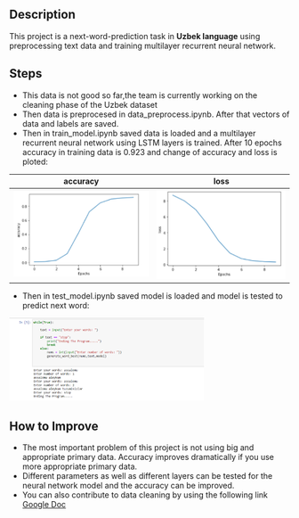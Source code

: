 
## Description
This project is a next-word-prediction task in <b>Uzbek language</b> using preprocessing text data and training multilayer recurrent neural network.

## Steps
* This data is not good so far,the team is currently working on the cleaning phase of the Uzbek dataset
* Then data is preprocesed in data_preprocess.ipynb. After that vectors of data and labels are saved.
* Then in train_model.ipynb saved data is loaded and a multilayer recurrent neural network using LSTM layers is trained.
  After 10 epochs accuracy in training data is 0.923 and change of accuracy and loss is ploted:
  
| accuracy      | loss      |
|------------|-------------|
| <img src="https://github.com/adkhamboy/next-word-prediction/blob/main/img/accuracy.png" width="350"> | <img src="https://github.com/adkhamboy/next-word-prediction/blob/main/img/loss.png" width="350"> |

* Then in test_model.ipynb saved model is loaded and model is tested to predict next word:

<img src="https://github.com/adkhamboy/next-word-prediction/blob/main/img/result.png" width="350">

## How to Improve
* The most important problem of this project is not using big and appropriate primary data. Accuracy improves dramatically if you use more appropriate primary data.
* Different parameters as well as different layers can be tested for the neural network model and the accuracy can be improved.
* You can also contribute to data cleaning by using the following link [Google Doc](https://docs.google.com/spreadsheets/d/1lSkA0w3DtuXHZO9J8Hf98HDEkJL7wDyBhVjgt_ajksc/edit?usp=sharing)
